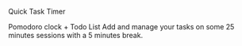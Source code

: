 Quick Task Timer 

Pomodoro clock + Todo List 
Add and manage your tasks on some 25 minutes sessions with a 5 minutes break.
